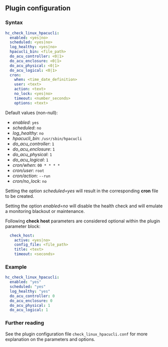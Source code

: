 ## Plugin configuration

### Syntax

```yaml
hc_check_linux_hpacucli:
  enabled: <yes|no>
  scheduled: <yes|no>
  log_healthy: <yes|no>
  hpacucli_bin: <file_path>
  do_acu_controller: <0|1>
  do_acu_enclosure: <0|1>
  do_acu_physical: <0|1>
  do_acu_logical: <0|1>
  cron:
    when: <time_date_definition>
    user: <text>
    action: <text>
    no_lock: <yes|no>
    timeout: <number_seconds>
    options: <text>  
```

Default values (non-null):
* *enabled*: `yes`
* *scheduled*: `no`
* *log_healthy*: `no`
* *hpacucli_bin*: `/usr/sbin/hpacucli`
* *do_acu_controller*: `1`
* *do_acu_enclosure*: `1`
* *do_acu_physical*: `1`
* *do_acu_logical*: `1`
* *cron/when*: `00 * * * *`
* *cron/user*: `root`
* *cron/action*: `--run`
* *cron/no_lock*: `no`

Setting the option *scheduled=yes* will result in the corresponding **cron** file to be created.

Setting the option *enabled=no* will disable the health check and will emulate a monitoring blackout or maintenance.

Following **check host** parameters are considered optional within the plugin parameter block:

```yaml
  check_host:
    active: <yes|no>
    config_file: <file_path>
    title: <text>
    timeout: <seconds>
```

### Example

```yaml
hc_check_linux_hpacucli:
  enabled: "yes"
  scheduled: "yes"    
  log_healthy: "yes"
  do_acu_controller: 0
  do_acu_enclosure: 0
  do_acu_physical: 1
  do_acu_logical: 1
```

### Further reading

See the plugin configuration file `check_linux_hpacucli.conf` for more explanation on the parameters and options.

